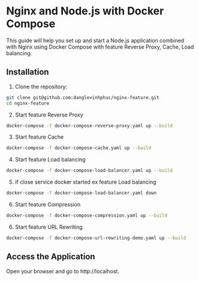 # Nginx and Node.js with Docker Compose

This guide will help you set up and start a Node.js application combined with Nginx using Docker Compose with feature Reverse Proxy, Cache, Load balancing.

## Installation

1. Clone the repository:

```bash
git clone git@github.com:danglevinhphuc/nginx-feature.git
cd nginx-feature
```

2. Start feature Reverse Proxy
```bash
docker-compose -f docker-compose-reverse-proxy.yaml up --build
```
3. Start feature Cache
```bash 
docker-compose -f docker-compose-cache.yaml up --build
```
4. Start feature Load balancing
```bash
docker-compose -f docker-compose-load-balancer.yaml up --build
```
5. If close service docker started ex feature Load balancing
```bash
docker-compose -f docker-compose-load-balancer.yaml down
```
6. Start feature Compression
```bash
docker-compose -f docker-compose-compression.yaml up --build
```
6. Start feature URL Rewriting
```bash
docker-compose -f docker-compose-url-rewriting-demo.yaml up --build
```

## Access the Application
Open your browser and go to http://localhost.